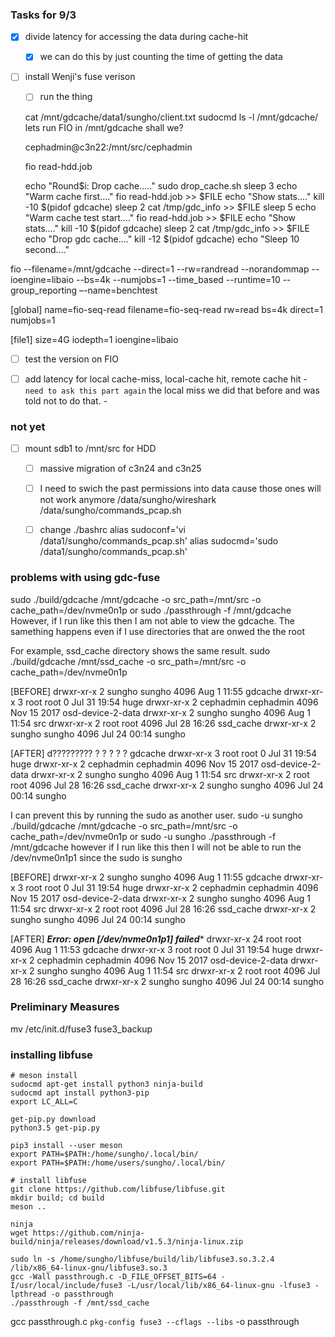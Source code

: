 ### Tasks for 9/3
- [x] divide latency for accessing the data during cache-hit
    - [x] we can do this by just counting the time of getting the data
- [ ] install Wenji's fuse verison
  - [ ] run the thing

  cat /mnt/gdcache/data1/sungho/client.txt
  sudocmd ls -l /mnt/gdcache/
  lets run FIO in /mnt/gdcache shall we?


  cephadmin@c3n22:/mnt/src/cephadmin


  fio read-hdd.job

  echo "Round$i: Drop cache....."
  sudo drop_cache.sh
  sleep 3
  echo "Warm cache first...."
  fio read-hdd.job >> $FILE
  echo "Show stats...."
  kill -10 $(pidof gdcache)
  sleep 2
  cat /tmp/gdc_info >> $FILE
  sleep 5
  echo "Warm cache test start...."
  fio read-hdd.job >> $FILE
  echo "Show stats...."
  kill -10 $(pidof gdcache)
  sleep 2
  cat /tmp/gdc_info >> $FILE
  echo "Drop gdc cache...."
  kill -12 $(pidof gdcache)
  echo "Sleep 10 second...."


fio --filename=/mnt/gdcache --direct=1 --rw=randread --norandommap --ioengine=libaio --bs=4k --numjobs=1 --time_based --runtime=10 --group_reporting –-name=benchtest


[global]
name=fio-seq-read
filename=fio-seq-read
rw=read
bs=4k
direct=1
numjobs=1

[file1]
size=4G
iodepth=1
ioengine=libaio





  - [ ] test the version on FIO
- [ ] add latency for local cache-miss, local-cache hit, remote cache hit
      - `need to ask this part again` the local miss we did that before and was told not to do that.
      -







### not yet
- [ ] mount sdb1 to /mnt/src for HDD
  - [ ] massive migration of c3n24 and c3n25
  - [ ] I need to swich the past permissions into data cause those ones will not work anymore
        /data/sungho/wireshark
        /data/sungho/commands_pcap.sh

  - [ ] change ./bashrc
        alias sudoconf='vi /data1/sungho/commands_pcap.sh'
        alias sudocmd='sudo /data1/sungho/commands_pcap.sh'


### problems with using gdc-fuse
sudo ./build/gdcache /mnt/gdcache -o src_path=/mnt/src -o cache_path=/dev/nvme0n1p
or sudo ./passthrough -f /mnt/gdcache
However, if I run like this then I am not able to view the gdcache.
The samething happens even if I use directories that are onwed the the root

For example, ssd_cache directory shows the same result.
sudo ./build/gdcache /mnt/ssd_cache -o src_path=/mnt/src -o cache_path=/dev/nvme0n1p

[BEFORE]
drwxr-xr-x 2 sungho    sungho    4096 Aug  1 11:55 gdcache
drwxr-xr-x 3 root      root         0 Jul 31 19:54 huge
drwxr-xr-x 2 cephadmin cephadmin 4096 Nov 15  2017 osd-device-2-data
drwxr-xr-x 2 sungho    sungho    4096 Aug  1 11:54 src
drwxr-xr-x 2 root      root      4096 Jul 28 16:26 ssd_cache
drwxr-xr-x 2 sungho    sungho    4096 Jul 24 00:14 sungho

[AFTER]
d????????? ? ?         ?            ?            ? gdcache
drwxr-xr-x 3 root      root         0 Jul 31 19:54 huge
drwxr-xr-x 2 cephadmin cephadmin 4096 Nov 15  2017 osd-device-2-data
drwxr-xr-x 2 sungho    sungho    4096 Aug  1 11:54 src
drwxr-xr-x 2 root      root      4096 Jul 28 16:26 ssd_cache
drwxr-xr-x 2 sungho    sungho    4096 Jul 24 00:14 sungho


I can prevent this by running the sudo as another user.
sudo -u sungho ./build/gdcache /mnt/gdcache -o src_path=/mnt/src -o cache_path=/dev/nvme0n1p
or sudo -u sungho ./passthrough -f /mnt/gdcache
however if I run like this then I will not be able to run the /dev/nvme0n1p1 since the sudo is sungho

[BEFORE]
drwxr-xr-x 2 sungho    sungho    4096 Aug  1 11:55 gdcache
drwxr-xr-x 3 root      root         0 Jul 31 19:54 huge
drwxr-xr-x 2 cephadmin cephadmin 4096 Nov 15  2017 osd-device-2-data
drwxr-xr-x 2 sungho    sungho    4096 Aug  1 11:54 src
drwxr-xr-x 2 root      root      4096 Jul 28 16:26 ssd_cache
drwxr-xr-x 2 sungho    sungho    4096 Jul 24 00:14 sungho


[AFTER]
*******Error: open [/dev/nvme0n1p1] failed********
drwxr-xr-x 24 root      root      4096 Aug  1 11:53 gdcache
drwxr-xr-x  3 root      root         0 Jul 31 19:54 huge
drwxr-xr-x  2 cephadmin cephadmin 4096 Nov 15  2017 osd-device-2-data
drwxr-xr-x  2 sungho    sungho    4096 Aug  1 11:54 src
drwxr-xr-x  2 root      root      4096 Jul 28 16:26 ssd_cache
drwxr-xr-x  2 sungho    sungho    4096 Jul 24 00:14 sungho



### Preliminary Measures
mv /etc/init.d/fuse3 fuse3_backup

### installing libfuse
```
# meson install
sudocmd apt-get install python3 ninja-build
sudocmd apt install python3-pip
export LC_ALL=C

get-pip.py download
python3.5 get-pip.py

pip3 install --user meson
export PATH=$PATH:/home/sungho/.local/bin/
export PATH=$PATH:/home/users/sungho/.local/bin/

# install libfuse
git clone https://github.com/libfuse/libfuse.git
mkdir build; cd build
meson ..

ninja
wget https://github.com/ninja-build/ninja/releases/download/v1.5.3/ninja-linux.zip

sudo ln -s /home/sungho/libfuse/build/lib/libfuse3.so.3.2.4 /lib/x86_64-linux-gnu/libfuse3.so.3
gcc -Wall passthrough.c -D_FILE_OFFSET_BITS=64 -I/usr/local/include/fuse3 -L/usr/local/lib/x86_64-linux-gnu -lfuse3 -lpthread -o passthrough
./passthrough -f /mnt/ssd_cache
```

gcc passthrough.c `pkg-config fuse3 --cflags --libs`  -o passthrough
